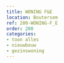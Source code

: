 ```yaml
---
title: WONING F&E
location: Boutersem
ref: 200-WONING-F_E
order: 200
categories:
- toon alles
- nieuwbouw
- gezinswoning
---
```

